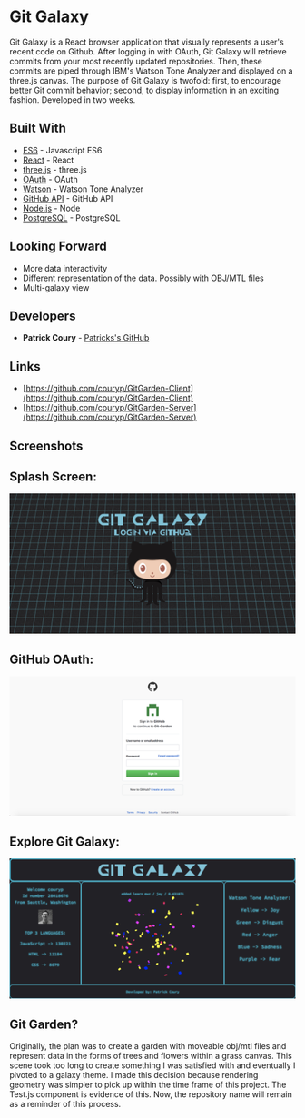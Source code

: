 # Git Galaxy

Git Galaxy is a React browser application that visually represents a user's recent code on Github. After logging in with OAuth, Git Galaxy will retrieve commits from your most recently updated repositories. Then, these commits are piped through IBM's Watson Tone Analyzer and displayed on a three.js canvas. The purpose of Git Galaxy is twofold: first, to encourage better Git commit behavior; second, to display information in an exciting fashion. Developed in two weeks.


## Built With

* [ES6](http://es6-features.org/) - Javascript ES6
* [React](https://reactjs.org/) - React
* [three.js](https://github.com/mrdoob/three.js/) - three.js
* [OAuth](https://oauth.net/) - OAuth
* [Watson](https://www.ibm.com/watson/services/tone-analyzer/) - Watson Tone Analyzer
* [GitHub API](https://developer.github.com/v3/) - GitHub API
* [Node.js](https://nodejs.org/en/) - Node
* [PostgreSQL](https://www.postgresql.org/) - PostgreSQL

## Looking Forward

* More data interactivity
* Different representation of the data. Possibly with OBJ/MTL files
* Multi-galaxy view

## Developers

* **Patrick Coury** - [Patricks's GitHub](https://github.com/couryp)

## Links

* [https://github.com/couryp/GitGarden-Client](https://github.com/couryp/GitGarden-Client)
* [https://github.com/couryp/GitGarden-Server](https://github.com/couryp/GitGarden-Server)


## Screenshots

## Splash Screen:
![Alt text](./src/assets/galaxy1.png)

## GitHub OAuth:
![Alt text](./src/assets/galaxy2.png)

## Explore Git Galaxy:
![Alt text](./src/assets/galaxy3.png)

## Git Garden?

Originally, the plan was to create a garden with moveable obj/mtl files and represent data in the forms of trees and flowers within a grass canvas. This scene took too long to create something I was satisfied with and eventually I pivoted to a galaxy theme. I made this decision because rendering geometry was simpler to pick up within the time frame of this project. The Test.js component is evidence of this. Now, the repository name will remain as a reminder of this process.
